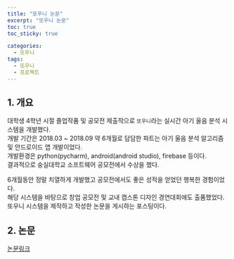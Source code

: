 ```yaml
---
title: "또우니 논문"
excerpt: "또우니 논문"
toc: true
toc_sticky: true

categories:
  - 또우니
tags:
  - 또우니
  - 프로젝트
---
```


## 1. 개요

대학생 4학년 시절 졸업작품 및 공모전 제출작으로 `또우니`라는 실시간 아기 울음 분석 시스템을 개발했다.   
개발 기간은 2018.03 ~ 2018.09 약 6개월로 담담한 파트는 아기 울음 분석 알고리즘 및 안드로이드 앱 개발이었다.   
개발환경은 python(pycharm), android(android studio), firebase 등이다.   
결과적으로 숭실대학교 소프트웨어 공모전에서 수상을 했다.   
   
6개월동안 정말 치열하게 개발했고 공모전에서도 좋은 성적을 얻었던 행복한 경험이었다.   
해당 시스템을 바탕으로 창업 공모전 및 교내 캡스톤 디자인 경연대회에도 출품했었다.   
또우니 시스템을 제작하고 작성한 논문을 게시하는 포스팅이다.


## 2. 논문

[논문링크](https://so-woon-1221.github.io/ddouni/또우니-논문.pdf)
